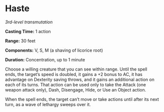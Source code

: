 <title>Haste</title>

# Haste

_3rd-level transmutation_

**Casting Time:** 1 action

**Range:** 30 feet

**Components:** V, S, M (a shaving of licorice root)

**Duration:** Concentration, up to 1 minute

Choose a willing creature that you can see
within range. Until the spell ends, the
target’s speed is doubled, it gains a +2
bonus to AC, it has advantage on Dexterity
saving throws, and it gains an additional
action on each of its turns. That action can
be used only to take the Attack (one weapon
attack only), Dash, Disengage, Hide, or Use
an Object action.

When the spell ends, the target can’t move or
take actions until after its next turn, as a
wave of lethargy sweeps over it.



